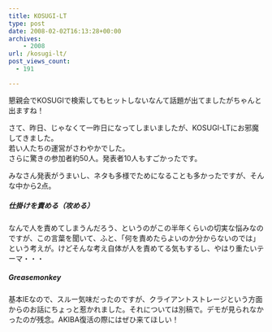 ```yaml
---
title: KOSUGI-LT
type: post
date: 2008-02-02T16:13:28+00:00
archives:
    - 2008
url: /kosugi-lt/
post_views_count:
  - 191

---
```

懇親会でKOSUGIで検索してもヒットしないなんて話題が出てましたがちゃんと出ますね！

さて、昨日、じゃなくて一昨日になってしまいましたが、KOSUGI-LTにお邪魔してきました。  
若い人たちの運営がさわやかでした。  
さらに驚きの参加者約50人。発表者10人もすごかったです。

みなさん発表がうまいし、ネタも多様でためになることも多かったですが、そんな中から2点。

##### 仕掛けを責める（攻める）

なんで人を責めてしまうんだろう、というのがこの半年くらいの切実な悩みなのですが、この言葉を聞いて、ふと、「何を責めたらよいのか分からないのでは」という考えが。けどそんな考え自体が人を責めてる気もするし、やはり重たいテーマ・・・

##### Greasemonkey

基本IEなので、スルー気味だったのですが、クライアントストレージという方面からのお話にちょっと惹かれました。それについては別稿で。デモが見られなかったのが残念。AKIBA復活の際にはぜひ来てほしい！